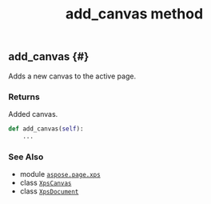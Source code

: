 ﻿---
title: add_canvas method
second_title: Aspose.Page for Python via .NET API References
description: 
type: docs
weight: 20
url: /python-net/aspose.page.xps/xpsdocument/add_canvas/
is_root: false
---

## add_canvas {#}

Adds a new canvas to the active page.


### Returns 


Added canvas.


```python
def add_canvas(self):
    ...
```





### See Also
* module [`aspose.page.xps`](../../)
* class [`XpsCanvas`](/page/python-net/aspose.page.xps.xpsmodel/xpscanvas)
* class [`XpsDocument`](/page/python-net/aspose.page.xps/xpsdocument)
